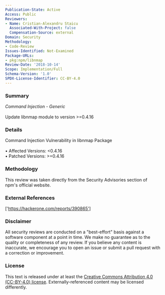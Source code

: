 ```yaml
---
Publication-State: Active
Access: Public
Reviewers:
- Name: Cristian-Alexandru Staicu
  Associated-With-Project: false
  Compensation-Source: external
Domain: Security
Methodology:
- Code-Review
Issues-Identified: Not-Examined
Package-URLs:
- pkg:npm/libnmap
Review-Date: '2018-10-14'
Scope: Implementation/Full
Schema-Version: '1.0'
SPDX-License-Identifier: CC-BY-4.0
---
```

### Summary
*Command Injection - Generic*<br><br>Update libnmap module to version >=0.4.16
### Details
Command Injection Vulnerability in libnmap Package
<br><br>• Affected Versions: <0.4.16
<br>• Patched Versions: >=0.4.16
### Methodology
This review was taken directly from the Security Advisories section of npm's official website.
### External References
['https://hackerone.com/reports/390865']
### Disclaimer
All security reviews are conducted on a "best-effort" basis against a software component at a point in time. We make no guarantee as to the quality or completeness of any review. If you believe any content is inaccurate, we encourage you to open an issue or submit a pull request with a correction or improvement.
### License
This text is released under at least the [Creative Commons Attribution 4.0 (CC-BY-4.0) license](https://creativecommons.org/licenses/by/4.0/legalcode.txt). Externally-referenced content may be licensed differently.
